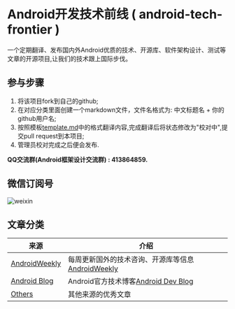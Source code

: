 # Android开发技术前线 ( android-tech-frontier )
一个定期翻译、发布国内外Android优质的技术、开源库、软件架构设计、测试等文章的开源项目,让我们的技术跟上国际步伐。


## 参与步骤
1. 将该项目fork到自己的github;
2. 在对应分类里面创建一个markdown文件，文件名格式为: 中文标题名 + 你的github用户名;
3. 按照模板[template.md](template.md)中的格式翻译内容,完成翻译后将状态修改为"校对中",提交pull request到本项目;
4. 管理员校对完成之后便会发布.   

**QQ交流群(Android框架设计交流群) : 413864859.**

## 微信订阅号
![weixin](http://img.blog.csdn.net/20150320083829337)


## 文章分类
|   来源    |   介绍     |
|----------|-------------|
| [AndroidWeekly](androidweekly) | 每周更新国外的技术咨询、开源库等信息[AndroidWeekly](http://androidweekly.net/) |
| [Android Blog](android-blog) | Android官方技术博客[Android Dev Blog](http://android-developers.blogspot.com/) |
| [Others](others) | 其他来源的优秀文章 |

